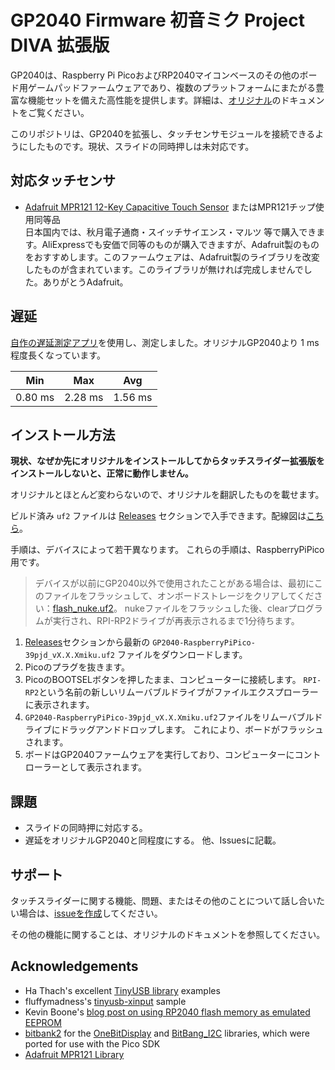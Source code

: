 # GP2040 Firmware 初音ミク Project DIVA 拡張版

GP2040は、Raspberry Pi PicoおよびRP2040マイコンベースのその他のボード用ゲームパッドファームウェアであり、複数のプラットフォームにまたがる豊富な機能セットを備えた高性能を提供します。詳細は、[オリジナル](https://github.com/FeralAI/GP2040)のドキュメントをご覧ください。

このリポジトリは、GP2040を拡張し、タッチセンサモジュールを接続できるようにしたものです。現状、スライドの同時押しは未対応です。

## 対応タッチセンサ

* [Adafruit MPR121 12-Key Capacitive Touch Sensor](https://www.adafruit.com/product/1982) またはMPR121チップ使用同等品  
日本国内では、秋月電子通商・スイッチサイエンス・マルツ 等で購入できます。AliExpressでも安価で同等のものが購入できますが、Adafruit製のものをおすすめします。このファームウェアは、Adafruit製のライブラリを改変したものが含まれています。このライブラリが無ければ完成しませんでした。ありがとうAdafruit。

## 遅延

[自作の遅延測定アプリ](https://github.com/shigobu/gamepadLatencyCheckerShigobu )を使用し、測定しました。オリジナルGP2040より 1 ms 程度長くなっています。 

| Min | Max | Avg |
| - | - | - |
| 0.80 ms | 2.28 ms | 1.56 ms |

## インストール方法

**現状、なぜか先にオリジナルをインストールしてからタッチスライダー拡張版をインストールしないと、正常に動作しません。**

オリジナルとほとんど変わらないので、オリジナルを翻訳したものを載せます。

ビルド済み `uf2` ファイルは [Releases](https://github.com/shigobu/GP2040_With_HatsuneMikuPjdTouchSlider/releases) セクションで入手できます。配線図は[こちら](https://github.com/shigobu/GP2040_With_HatsuneMikuPjdTouchSlider/tree/main/configs/Pico)。

手順は、デバイスによって若干異なります。 これらの手順は、RaspberryPiPico用です。

> デバイスが以前にGP2040以外で使用されたことがある場合は、最初にこのファイルをフラッシュして、オンボードストレージをクリアしてください：[flash_nuke.uf2](docs/downloads/flash_nuke.uf2)。 nukeファイルをフラッシュした後、clearプログラムが実行され、RPI-RP2ドライブが再表示されるまで1分待ちます。

1. [Releases](https://github.com/shigobu/GP2040_With_HatsuneMikuPjdTouchSlider/releases)セクションから最新の `GP2040-RaspberryPiPico-39pjd_vX.X.Xmiku.uf2` ファイルをダウンロードします。
1. Picoのプラグを抜きます。
1. PicoのBOOTSELボタンを押したまま、コンピューターに接続します。 `RPI-RP2`という名前の新しいリムーバブルドライブがファイルエクスプローラーに表示されます。
1. `GP2040-RaspberryPiPico-39pjd_vX.X.Xmiku.uf2`ファイルをリムーバブルドライブにドラッグアンドドロップします。 これにより、ボードがフラッシュされます。
1. ボードはGP2040ファームウェアを実行しており、コンピューターにコントローラーとして表示されます。

## 課題
* スライドの同時押に対応する。
* 遅延をオリジナルGP2040と同程度にする。
他、Issuesに記載。

## サポート

タッチスライダーに関する機能、問題、またはその他のことについて話し合いたい場合は、[issueを作成](https://github.com/shigobu/GP2040_With_HatsuneMikuPjdTouchSlider/issues/new)してください。

その他の機能に関することは、オリジナルのドキュメントを参照してください。

## Acknowledgements

* Ha Thach's excellent [TinyUSB library](https://github.com/hathach/tinyusb) examples
* fluffymadness's [tinyusb-xinput](https://github.com/fluffymadness/tinyusb-xinput) sample
* Kevin Boone's [blog post on using RP2040 flash memory as emulated EEPROM](https://kevinboone.me/picoflash.html)
* [bitbank2](https://github.com/bitbank2) for the [OneBitDisplay](https://github.com/bitbank2/OneBitDisplay) and [BitBang_I2C](https://github.com/bitbank2/BitBang_I2C) libraries, which were ported for use with the Pico SDK
* [Adafruit MPR121 Library](https://github.com/adafruit/Adafruit_MPR121)
